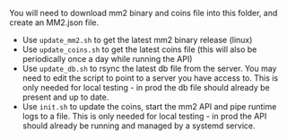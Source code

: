 You will need to download mm2 binary and coins file into this folder, and create an MM2.json file.

- Use `update_mm2.sh` to get the latest mm2 binary release (linux)
- Use `update_coins.sh` to get the latest coins file (this will also be periodically once a day while running the API)
- Use `update_db.sh` to rsync the latest db file from the server. You may need to edit the script to point to a server you have access to. This is only needed for local testing - in prod the db file should already be present and up to date.
- Use `init.sh` to update the coins, start the mm2 API and pipe runtime logs to a file. This is only needed for local testing - in prod the API should already be running and managed by a systemd service.